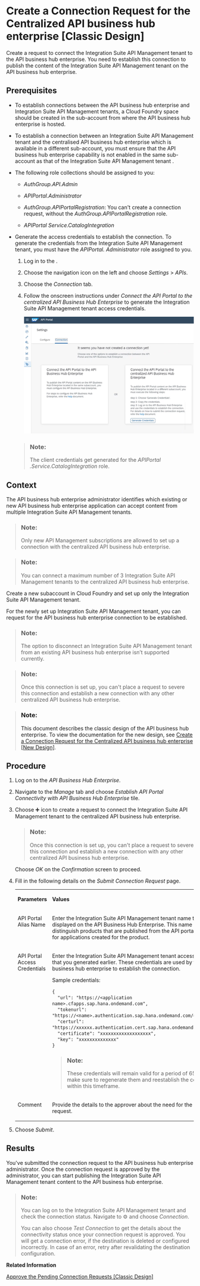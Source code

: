<!-- loio02f7877360a64c6b8d853fed9b2d9cc6 -->

<link rel="stylesheet" type="text/css" href="../../css/sap-icons.css"/>

# Create a Connection Request for the Centralized API business hub enterprise \[Classic Design\]

Create a request to connect the Integration Suite API Management tenant to the API business hub enterprise. You need to establish this connection to publish the content of the Integration Suite API Management tenant on the API business hub enterprise.



<a name="loio02f7877360a64c6b8d853fed9b2d9cc6__prereq_wnz_n4r_f4b"/>

## Prerequisites

-   To establish connections between the API business hub enterprise and Integration Suite API Management tenants, a Cloud Foundry space should be created in the sub-account from where the API business hub enterprise is hosted.

-   To establish a connection between an Integration Suite API Management tenant and the centralised API business hub enterprise which is available in a different sub-account, you must ensure that the API business hub enterprise capability is not enabled in the same sub-account as that of the Integration Suite API Management tenant .

-   The following role collections should be assigned to you:
    -   *AuthGroup.API.Admin*

    -   *APIPortal.Administrator*

    -   *AuthGroup.APIPortalRegistration*: You can't create a connection request, without the *AuthGroup.APIPortalRegistration* role.

    -   *APIPortal Service.CatalogIntegration*


-   Generate the access credentials to establish the connection. To generate the credentials from the Integration Suite API Management tenant, you must have the *APIPortal. Administrator* role assigned to you.

    1.  Log in to the .

    2.  Choose the navigation icon on the left and choose *Settings* \> *APIs*.

    3.  Choose the *Connection* tab.

    4.  Follow the onscreen instructions under *Connect the API Portal to the centralized API Business Hub Enterprise* to generate the Integration Suite API Management tenant access credentials.

        ![](images/ABHE_Connection_a5eb276.png)


    > ### Note:  
    > The client credentials get generated for the *APIPortal .Service.CatalogIntegration* role.




## Context

The API business hub enterprise administrator identifies which existing or new API business hub enterprise application can accept content from multiple Integration Suite API Management tenants.

> ### Note:  
> Only new API Management subscriptions are allowed to set up a connection with the centralized API business hub enterprise.

> ### Note:  
> You can connect a maximum number of 3 Integration Suite API Management tenants to the centralized API business hub enterprise.

Create a new subaccount in Cloud Foundry and set up only the Integration Suite API Management tenant.

For the newly set up Integration Suite API Management tenant, you can request for the API business hub enterprise connection to be established.

> ### Note:  
> The option to disconnect an Integration Suite API Management tenant from an existing API business hub enterprise isn’t supported currently.

> ### Note:  
> Once this connection is set up, you can't place a request to severe this connection and establish a new connection with any other centralized API business hub enterprise.

> ### Note:  
> This document describes the classic design of the API business hub enterprise. To view the documentation for the new design, see [Create a Connection Request for the Centralized API business hub enterprise \[New Design\]](create-a-connection-request-for-the-centralized-api-business-hub-enterprise-new-c7bda8c.md).



## Procedure

1.  Log on to the *API Business Hub Enterprise*.

2.  Navigate to the *Manage* tab and choose *Establish API Portal Connectivity with API Business Hub Enterprise* tile.

3.  Choose :heavy_plus_sign: icon to create a request to connect the Integration Suite API Management tenant to the centralized API business hub enterprise.

    > ### Note:  
    > Once this connection is set up, you can't place a request to severe this connection and establish a new connection with any other centralized API business hub enterprise.

    Choose *OK* on the *Confirmation* screen to proceed.

4.  Fill in the following details on the *Submit Connection Request* page.


    <table>
    <tr>
    <th valign="top">

    Parameters
    
    </th>
    <th valign="top">

    Values
    
    </th>
    </tr>
    <tr>
    <td valign="top">
    
    API Portal Alias Name
    
    </td>
    <td valign="top">
    
    Enter the Integration Suite API Management tenant name that gets displayed on the API Business Hub Enterprise. This name is used to distinguish products that are published from the API portal and likewise for applications created for the product.
    
    </td>
    </tr>
    <tr>
    <td valign="top">
    
    API Portal Access Credentials
    
    </td>
    <td valign="top">
    
    Enter the Integration Suite API Management tenant access credentials that you generated earlier. These credentials are used by the API business hub enterprise to establish the connection.

    Sample credentials:

    ```
    {
      "url": "https://<application name>.cfapps.sap.hana.ondemand.com",
      "tokenurl": "https://<name>.authentication.sap.hana.ondemand.com/oauth/token",
      "certurl": "https://xxxxxx.authentication.cert.sap.hana.ondemand.com",
      "certificate": "xxxxxxxxxxxxxxxxxxx",
      "key": "xxxxxxxxxxxxxx"
    }
    ```

    > ### Note:  
    > These credentials will remain valid for a period of 65 days. Please make sure to regenerate them and reestablish the connection within this timeframe.


    
    </td>
    </tr>
    <tr>
    <td valign="top">
    
    Comment
    
    </td>
    <td valign="top">
    
    Provide the details to the approver about the need for the connection request.
    
    </td>
    </tr>
    </table>
    
5.  Choose *Submit*.




<a name="loio02f7877360a64c6b8d853fed9b2d9cc6__result_s4c_yrs_f4b"/>

## Results

You've submitted the connection request to the API business hub enterprise administrator. Once the connection request is approved by the administrator, you can start publishing the Integration Suite API Management tenant content to the API business hub enterprise.

> ### Note:  
> You can log on to the Integration Suite API Management tenant and check the connection status. Navigate to :gear: and choose *Connection*.
> 
> You can also choose *Test Connection* to get the details about the connectivity status once your connection request is approved. You will get a connection error, if the destination is deleted or configured incorrectly. In case of an error, retry after revalidating the destination configuration.

**Related Information**  


[Approve the Pending Connection Requests \[Classic Design\]](approve-the-pending-connection-requests-classic-design-b4e6f56.md "As an API business hub enterprise administrator, you must approve or reject the connection request after you receive them.")

